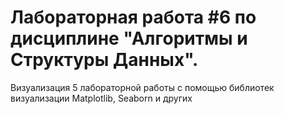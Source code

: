 # Лабораторная работа #6 по дисциплине "Алгоритмы и Структуры Данных".

Визуализация 5 лабораторной работы с помощью библиотек визуализации Matplotlib, Seaborn и других
